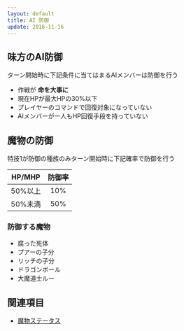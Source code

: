 ```yaml
---
layout: default
title: AI 防御
update: 2016-11-16
---
```


## 味方のAI防御

ターン開始時に下記条件に当てはまるAIメンバーは防御を行う

* 作戦が __命を大事に__
* 現在HPが最大HPの30%以下
* プレイヤーのコマンドで回復対象になっていない
* AIメンバーが一人もHP回復手段を持っていない


## 魔物の防御

特技1が防御の種族のみターン開始時に下記確率で防御を行う

| HP/MHP  | 防御率 |
|:-------:|:------:|
| 50%以上 |    10% |
| 50%未満 |    50% |

### 防御する魔物

* 腐った死体
* プアーの子分
* リッチの子分
* ドラゴンボール
* 大魔道士ルー


## 関連項目

* [魔物ステータス](https://drive.google.com/open?id=18jNK8kaJeE15HNrA6mdT89VcrGiCK6e4yhYCkNYLIgs)
